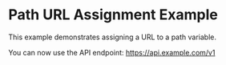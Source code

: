 # Path URL Assignment Example

This example demonstrates assigning a URL to a path variable.

<!-- SKIP: Path URL bug - See GitHub Issue #81 -->
You can now use the API endpoint: https://api.example.com/v1